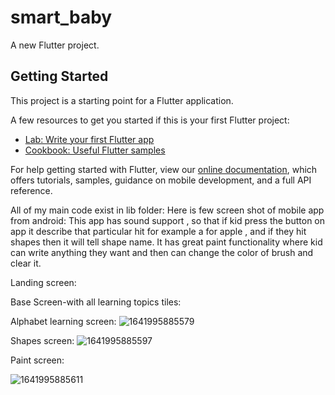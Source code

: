 # smart_baby

A new Flutter project.

## Getting Started

This project is a starting point for a Flutter application.

A few resources to get you started if this is your first Flutter project:

- [Lab: Write your first Flutter app](https://flutter.dev/docs/get-started/codelab)
- [Cookbook: Useful Flutter samples](https://flutter.dev/docs/cookbook)

For help getting started with Flutter, view our
[online documentation](https://flutter.dev/docs), which offers tutorials,
samples, guidance on mobile development, and a full API reference.


All of my main code exist in lib folder:
Here is few screen shot of mobile app from android:
This app has sound support , so that if kid press the button on app it describe that particular hit for example a for apple , and if they hit shapes then it will tell shape name.
It has great paint functionality where kid can write anything they want and then can change the color of brush and clear it.

Landing screen:

Base Screen-with all learning topics tiles:

Alphabet learning screen:
![1641995885579](https://user-images.githubusercontent.com/27567403/149155991-5626d093-406f-4c75-a9ff-72dcbc644349.jpg)

Shapes screen:
![1641995885597](https://user-images.githubusercontent.com/27567403/149156089-c22ec266-886c-48ff-9525-52a53d5e2deb.jpg)

Paint screen:

![1641995885611](https://user-images.githubusercontent.com/27567403/149156133-39160351-cd8d-470f-884e-8d5bc8a8219f.jpg)

